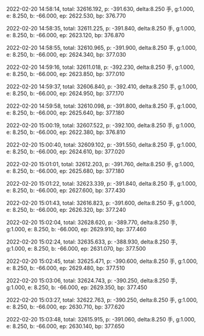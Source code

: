 2022-02-20 14:58:14, total: 32616.192, p: -391.630, delta:8.250 手, g:1.000, e: 8.250, b: -66.000, ep: 2622.530, bp: 376.770

2022-02-20 14:58:35, total: 32611.225, p: -391.840, delta:8.250 手, g:1.000, e: 8.250, b: -66.000, ep: 2623.120, bp: 376.870

2022-02-20 14:58:55, total: 32610.965, p: -391.900, delta:8.250 手, g:1.000, e: 8.250, b: -66.000, ep: 2624.340, bp: 377.030

2022-02-20 14:59:16, total: 32611.018, p: -392.230, delta:8.250 手, g:1.000, e: 8.250, b: -66.000, ep: 2623.850, bp: 377.010

2022-02-20 14:59:37, total: 32606.840, p: -392.410, delta:8.250 手, g:1.000, e: 8.250, b: -66.000, ep: 2624.950, bp: 377.170

2022-02-20 14:59:58, total: 32610.098, p: -391.800, delta:8.250 手, g:1.000, e: 8.250, b: -66.000, ep: 2625.640, bp: 377.180

2022-02-20 15:00:19, total: 32607.522, p: -392.100, delta:8.250 手, g:1.000, e: 8.250, b: -66.000, ep: 2622.380, bp: 376.810

2022-02-20 15:00:40, total: 32609.102, p: -391.550, delta:8.250 手, g:1.000, e: 8.250, b: -66.000, ep: 2624.610, bp: 377.020

2022-02-20 15:01:01, total: 32612.203, p: -391.760, delta:8.250 手, g:1.000, e: 8.250, b: -66.000, ep: 2625.680, bp: 377.180

2022-02-20 15:01:22, total: 32623.339, p: -391.840, delta:8.250 手, g:1.000, e: 8.250, b: -66.000, ep: 2627.600, bp: 377.430

2022-02-20 15:01:43, total: 32616.823, p: -391.600, delta:8.250 手, g:1.000, e: 8.250, b: -66.000, ep: 2626.320, bp: 377.240

2022-02-20 15:02:04, total: 32628.620, p: -389.770, delta:8.250 手, g:1.000, e: 8.250, b: -66.000, ep: 2629.910, bp: 377.460

2022-02-20 15:02:24, total: 32635.633, p: -388.930, delta:8.250 手, g:1.000, e: 8.250, b: -66.000, ep: 2631.070, bp: 377.500

2022-02-20 15:02:45, total: 32625.471, p: -390.600, delta:8.250 手, g:1.000, e: 8.250, b: -66.000, ep: 2629.480, bp: 377.510

2022-02-20 15:03:06, total: 32624.743, p: -390.250, delta:8.250 手, g:1.000, e: 8.250, b: -66.000, ep: 2629.350, bp: 377.450

2022-02-20 15:03:27, total: 32622.763, p: -390.250, delta:8.250 手, g:1.000, e: 8.250, b: -66.000, ep: 2630.710, bp: 377.620

2022-02-20 15:03:48, total: 32615.915, p: -391.060, delta:8.250 手, g:1.000, e: 8.250, b: -66.000, ep: 2630.140, bp: 377.650